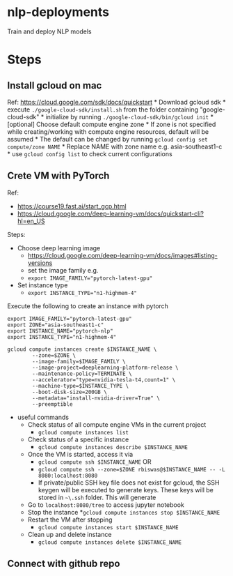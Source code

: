 # nlp-deployments
Train and deploy NLP models

# Steps

## Install gcloud on mac
Ref: https://cloud.google.com/sdk/docs/quickstart
    * Download gcloud sdk 
    * execute `./google-cloud-sdk/install.sh` from the folder containing "google-cloud-sdk"
    * initialize by running `./google-cloud-sdk/bin/gcloud init`
    * [optional] Choose default compute engine zone
        * If zone is not specified while creating/working with compute engine resources, default will be assumed
        *  The default can be changed by running `gcloud config set compute/zone NAME`
            * Replace NAME with zone name e.g. asia-southeast1-c
        * use `gcloud config list` to check current configurations

## Crete VM with PyTorch 
Ref: 
* https://course19.fast.ai/start_gcp.html
* https://cloud.google.com/deep-learning-vm/docs/quickstart-cli?hl=en_US

Steps:
* Choose deep learning image
    * https://cloud.google.com/deep-learning-vm/docs/images#listing-versions
    * set the image family e.g.
    * `export IMAGE_FAMILY="pytorch-latest-gpu"`
* Set instance type
    * `export INSTANCE_TYPE="n1-highmem-4"` 
    
Execute the following to create an instance with pytorch

```
export IMAGE_FAMILY="pytorch-latest-gpu"
export ZONE="asia-southeast1-c"
export INSTANCE_NAME="pytorch-nlp"
export INSTANCE_TYPE="n1-highmem-4" 

gcloud compute instances create $INSTANCE_NAME \
        --zone=$ZONE \
        --image-family=$IMAGE_FAMILY \
        --image-project=deeplearning-platform-release \
        --maintenance-policy=TERMINATE \
        --accelerator="type=nvidia-tesla-t4,count=1" \
        --machine-type=$INSTANCE_TYPE \
        --boot-disk-size=200GB \
        --metadata="install-nvidia-driver=True" \
        --preemptible
```

* useful commands
    * Check status of all compute engine VMs in the current project
        * `gcloud compute instances list` 
    * Check status of a specific instance
        * `gcloud compute instances describe $INSTANCE_NAME`
    * Once the VM is started, access it via
        * `gcloud compute ssh $INSTANCE_NAME` OR
        * `gcloud compute ssh --zone=$ZONE rbiswas@$INSTANCE_NAME -- -L 8080:localhost:8080`
        * If private/public SSH key file does not exist for gcloud, the SSH keygen will be executed to generate keys. These keys will be stored in `~\.ssh` folder. This will generate 
    * Go to `localhost:8080/tree` to access jupyter notebook
    * Stop the instance 
        *`gcloud compute instances stop $INSTANCE_NAME`
    * Restart the VM after stopping
        * `gcloud compute instances start $INSTANCE_NAME`
    * Clean up and delete instance
        * `gcloud compute instances delete $INSTANCE_NAME`

## Connect with github repo
